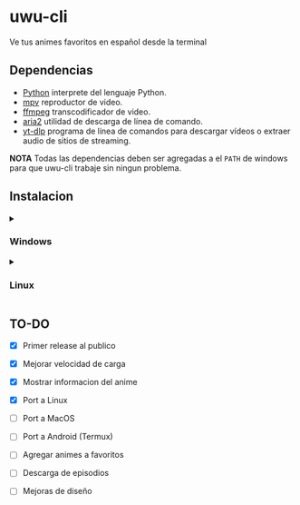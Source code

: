 <h1>uwu-cli</h1>
Ve tus animes favoritos en español desde la terminal

 <h2>Dependencias</h2>

 - [Python](https://www.python.org/downloads/) interprete del lenguaje Python.
 - [mpv](https://sourceforge.net/projects/mpv-player-windows/files/64bit-v3/) reproductor de video.
 - [ffmpeg](https://ffmpeg.org/download.html) transcodificador de video.
 - [aria2](https://aria2.github.io/) utilidad de descarga de línea de comando.
 - [yt-dlp](https://github.com/yt-dlp/yt-dlp) programa de línea de comandos para descargar vídeos o extraer audio de sitios de streaming.

 **NOTA** Todas las dependencias deben ser agregadas a el `PATH` de windows para que uwu-cli trabaje sin ningun problema.

 <h2>Instalacion</h2>

 <details><summary><h3>Windows</h3></summary>
 
 <br>

 **Requisitos**
 - Install <a href="https://scoop.sh/" target='_blank'>Scoop</a>.
 - Install <a href="https://apps.microsoft.com/detail/9n8g5rfz9xk3?hl=en-us&gl=US" target='_blank'>Terminal Preview</a>.

 ```sh
 scoop install git && scoop bucket add extras
 scoop install git python mpv ffmpeg-shared aria2 yt-dlp https://github.com/NightDarkness/uwu-cli/releases/download/0.2/uwu-cli.json
 python3 -m pip install lxml cloudscraper bs4 keyboard soupsieve
 ```

 <h2>Actualizacion</h2>

 ```sh
 scoop uninstall uwu-cli
 scoop install https://github.com/NightDarkness/uwu-cli/releases/download/0.2/uwu-cli.json
 ```

 ## Uso
 
  **En una terminal nueva**
 
 - uwu-cli [Nombre-del-anime]    Ejemplo : uwu-cli Jujutsu-kaisen
 - uwu-cli [comando]             Ejemplo : uwu-cli -h

</details>
<details><summary><h3>Linux</h3></summary>

   <br>

   **Requisitos**

   <details><summary>Debian</summary>

   ```sh
   sudo apt-get update && apt-get upgrade
   sudo apt install mpv python3-pip git
   python3 -m pip install lxml cloudscraper bs4 keyboard soupsieve
   ```
   </details>

   <details><summary>Kali</summary>

   ```sh
   sudo apt update && sudo dist-upgrade -y
   sudo apt install mpv python3-pip git
   python3 -m pip install lxml cloudscraper bs4 keyboard soupsieve
   ```
   </details>

   <br>

   **Descarga**

   ```sh
   git clone https://github.com/NightDarkness/uwu-cli.git && cd uwu-cli
   sudo chmod +x uwu-cli.sh
   ```

   ## Uso
   
   - ./uwu-cli.sh [Nombre-del-anime]    Ejemplo : ./uwu-cli.sh Jujutsu-kaisen
   - ./uwu-cli.sh [comando]             Ejemplo : ./uwu-cli.sh -h

   **NOTA** Puedes agregar el script a PATH para evitar escribir "./" y poder usar el script en cualquier lugar.

 </details>
</details>

## TO-DO

- [X] Primer release al publico
- [X] Mejorar velocidad de carga
- [X] Mostrar informacion del anime
- [X] Port a Linux
- [ ] Port a MacOS
- [ ] Port a Android (Termux)
- [ ] Agregar animes a favoritos
- [ ] Descarga de episodios
- [ ] Mejoras de diseño

